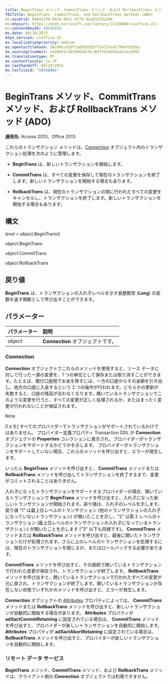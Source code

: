 ```yaml
---
title: BeginTrans メソッド、CommitTrans メソッド、および RollbackTrans メソッド (ADO)
TOCTitle: BeginTrans, CommitTrans, and RollbackTrans methods (ADO)
ms:assetid: 9a0415f0-9424-8d1c-4779-92e932292d46
ms:mtpsurl: https://msdn.microsoft.com/library/JJ249694(v=office.15)
ms:contentKeyID: 48546529
ms.date: 09/18/2015
mtps_version: v=office.15
ms.localizationpriority: medium
ms.openlocfilehash: d8c641c43df1a0f035d37f14727e42f89475d16a
ms.sourcegitcommit: a1d9041c20256616c9c183f7d1049142a7ac6991
ms.translationtype: MT
ms.contentlocale: ja-JP
ms.lasthandoff: 09/24/2021
ms.locfileid: "59558801"
---
```

# <a name="begintrans-committrans-and-rollbacktrans-methods-ado"></a>BeginTrans メソッド、CommitTrans メソッド、および RollbackTrans メソッド (ADO)

**適用先:** Access 2013、Office 2013

これらのトランザクション メソッドは、[Connection](connection-object-ado.md) オブジェクト内のトランザクション処理を次のように管理します。

- **BeginTrans** は、新しいトランザクションを開始します。

- **CommitTrans** は、すべての変更を保存して現在のトランザクションを終了します。新しいトランザクションを開始する場合もあります。

- **RollbackTrans** は、現在のトランザクションの間に行われたすべての変更をキャンセルし、トランザクションを終了します。新しいトランザクションを開始する場合もあります。

## <a name="syntax"></a>構文

*level*  = *object*.BeginTrans()

*object*.BeginTrans

*object*.CommitTrans

*object*.RollbackTrans

## <a name="return-value"></a>戻り値

**BeginTrans** は、トランザクションの入れ子レベルを示す長整数型 (**Long**) の変数を返す関数として呼び出すことができます。

## <a name="parameters"></a>パラメーター

|パラメーター|説明|
|:--------|:----------|
|*object* |**Connection** オブジェクトです。|

### <a name="connection"></a>Connection

**Connection** オブジェクトでこれらのメソッドを使用すると、ソース データに対して行った一連の変更を、1 つの単位として保存または取り消すことができます。たとえば、銀行口座間でお金を移すには、一方の口座からその金額を引き出し、他方の口座に入金するという 2 つの操作が行われます。どちらかの更新が失敗すると、口座の残高が合わなくなります。開いているトランザクションでこのような変更を行うと、すべての変更が正しく処理されるか、またはまったく変更が行われないことが保証されます。

> [!NOTE]
> [!メモ] すべてのプロバイダーでトランザクションがサポートされているわけではありません。 プロバイダー定義プロパティ Transaction DDL が **Connection** オブジェクトの **Properties** [](properties-collection-ado.md)コレクションに表示され、プロバイダーがトランザクションをサポートするかどうかを示します。 プロバイダーがトランザクションをサポートしていない場合、これらのメソッドを呼び出すと、エラーが発生します。

いったん **BeginTrans** メソッドを呼び出すと、 **CommitTrans** メソッドまたは **RollbackTrans** メソッドを呼び出してトランザクションを終了するまで、変更がコミットされることはありません。

入れ子になったトランザクションをサポートするプロバイダーの場合、開いているトランザクションで **BeginTrans** メソッドを呼び出すと、入れ子になった新しいトランザクションが開始されます。戻り値は、入れ子のレベルを示します。戻り値 "1" は最上位レベルのトランザクション (他のトランザクションの入れ子になっていないトランザクション) が開いたことを示し、"2" は第 2 レベルのトランザクション (最上位レベルのトランザクションの入れ子になっているトランザクション) が開いたことを示します ("3" 以下も同様です)。 **CommitTrans** メソッドまたは **RollbackTrans** メソッドを呼び出すと、最後に開いたトランザクションだけが処理されます。さらに上のレベルのトランザクションを処理するには、現在のトランザクションを閉じるか、またはロールバックする必要があります。

**CommitTrans** メソッドを呼び出すと、その接続で開いているトランザクションで行われた変更が保存され、トランザクションが終了します。 **RollbackTrans** メソッドを呼び出すと、開いているトランザクションで行われたすべての変更が元に戻され、トランザクションが終了します。開いているトランザクションが存在しない状態でいずれかのメソッドを呼び出すと、エラーが発生します。

**Connection** オブジェクトの [Attributes](attributes-property-ado.md) プロパティによっては、 **CommitTrans** メソッドまたは **RollbackTrans** メソッドを呼び出すと、新しいトランザクションが自動的に開始する場合があります。 **Attributes** プロパティが **adXactCommitRetaining** に設定されている場合は、 **CommitTrans** メソッドを呼び出すと、プロバイダーが新しいトランザクションを自動的に開始します。 **Attributes** プロパティが **adXactAbortRetaining** に設定されている場合は、 **RollbackTrans** メソッドを呼び出すと、プロバイダーが新しいトランザクションを自動的に開始します。

### <a name="remote-data-service"></a>リモート データ サービス

**BeginTrans** メソッド、**CommitTrans** メソッド、および **RollbackTrans** メソッドは、クライアント側の **Connection** オブジェクトでは利用できません。

